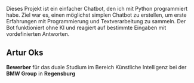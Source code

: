 Dieses Projekt ist ein einfacher Chatbot, den ich mit Python programmiert habe. Ziel war es, einen möglichst simplen Chatbot zu erstellen, um erste Erfahrungen mit Programmierung und Textverarbeitung zu sammeln. Der Bot funktioniert ohne KI und reagiert auf bestimmte Eingaben mit vordefinierten Antworten.

## Artur Oks
 **Bewerber** für das duale Studium im Bereich Künstliche Intelligenz bei der **BMW Group** in **Regensburg**
